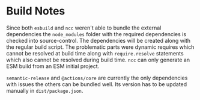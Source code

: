 # Build Notes

Since both `esbuild` and `ncc` weren't able to bundle the external dependencies the `node_modules` folder with the required dependencies is checked into source-control. The dependencies will be created along with the regular build script. The problematic parts were dynamic requires which cannot be resolved at build time along with `require.resolve` statements which also cannot be resolved during build time. `ncc` can only generate an ESM build from an ESM initial project.

`semantic-release` and `@actions/core` are currently the only dependencies with issues the others can be bundled well. Its version has to be updated manually in `dist/package.json`.

